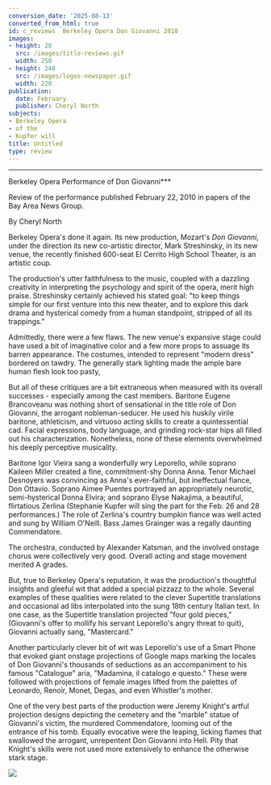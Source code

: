 ```yaml
---
conversion_date: '2025-08-13'
converted_from_html: true
id: c_reviews  Berkeley Opera Don Giovanni 2010
images:
- height: 28
  src: /images/title-reviews.gif
  width: 250
- height: 248
  src: /images/logos-newspaper.gif
  width: 220
publication:
  date: February
  publisher: Cheryl North
subjects:
- Berkeley Opera
- of the
- Kupfer will
title: Untitled
type: review
---
```


***

Berkeley Opera Performance of Don Giovanni***

Review of the performance published February 22, 2010 in papers of the Bay Area News Group.

By Cheryl North

 Berkeley Opera's done it again. Its new production, Mozart's *Don Giovanni*, under the direction its new co-artistic director, Mark Streshinsky, in its new venue, the recently finished 600-seat El Cerrito High School Theater, is an artistic coup.

 The production's utter faithfulness to the music, coupled with a dazzling creativity in interpreting the psychology and spirit of the opera, merit high praise. Streshinsky certainly achieved his stated goal: "to keep things simple for our first venture into this new theater, and to explore this dark drama and hysterical comedy from a human standpoint, stripped of all its trappings."

 Admittedly, there were a few flaws. The new venue's expansive stage could have used a bit of imaginative color and a few more props to assuage its barren appearance. The costumes, intended to represent "modern dress" bordered on tawdry. The generally stark lighting made the ample bare human flesh look too pasty,

 But all of these critiques are a bit extraneous when measured with its overall successes - especially among the cast members. Baritone Eugene Brancoveanu was nothing short of sensational in the title role of Don Giovanni, the arrogant nobleman-seducer. He used his huskily virile baritone, athleticism, and virtuoso acting skills to create a quintessential cad. Facial expressions, body language, and grinding rock-star hips all filled out his characterization. Nonetheless, none of these elements overwhelmed his deeply perceptive musicality.

 Baritone Igor Vieira sang a wonderfully wry Leporello, while soprano Kaileen Miller created a fine, commitment-shy Donna Anna. Tenor Michael Desnoyers was convincing as Anna's ever-faithful, but ineffectual fiance, Don Ottavio. Soprano Aimee Puentes portrayed an appropriately neurotic, semi-hysterical Donna Elvira; and soprano Elyse Nakajima, a beautiful, flirtatious Zerlina (Stephanie Kupfer will sing the part for the Feb. 26 and 28 performances.) The role of Zerlina's country bumpkin fiance was well acted and sung by William O'Neill. Bass James Grainger was a regally daunting Commendatore.

 The orchestra, conducted by Alexander Katsman, and the involved onstage chorus were collectively very good. Overall acting and stage movement merited A grades.

 But, true to Berkeley Opera's reputation, it was the production's thoughtful insights and gleeful wit that added a special pizzazz to the whole. Several examples of these qualities were related to the clever Supertitle translations and occasional ad libs interpolated into the sung 18th century Italian text. In one case, as the Supertitle translation projected "four gold pieces," (Giovanni's offer to mollify his servant Leporello's angry threat to quit), Giovanni actually sang, "Mastercard."

 Another particularly clever bit of wit was Leporello's use of a Smart Phone that evoked giant onstage projections of Google maps marking the locales of Don Giovanni's thousands of seductions as an accompaniment to his famous "Catalogue" aria, "Madamina, il catalogo e questo." These were followed with projections of female images lifted from the palettes of Leonardo, Renoir, Monet, Degas, and even Whistler's mother.

 One of the very best parts of the production were Jeremy Knight's artful projection designs depicting the cemetery and the "marble" statue of Giovanni's victim, the murdered Commendatore, looming out of the entrance of his tomb. Equally evocative were the leaping, licking flames that swallowed the arrogant, unrepentent Don Giovanni into Hell. Pity that Knight's skills were not used more extensively to enhance the otherwise stark stage.

![](/images/logos-newspaper.gif)

